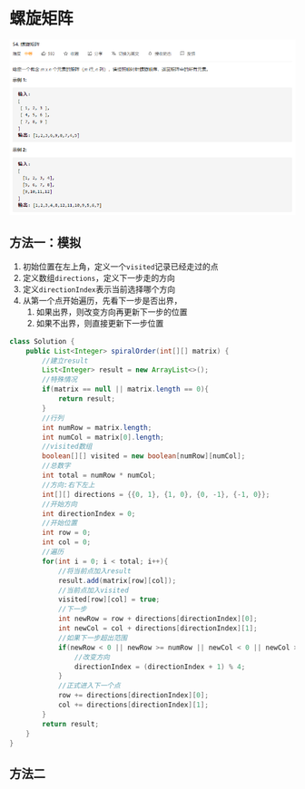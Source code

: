 # 螺旋矩阵

![image-20210130213500912](https://raw.githubusercontent.com/TWDH/General/pic/img/image-20210130213500912.png)

## 方法一：模拟

1. 初始位置在左上角，定义一个`visited`记录已经走过的点
2. 定义数组`directions`，定义下一步走的方向
3. 定义`directionIndex`表示当前选择哪个方向
4. 从第一个点开始遍历，先看下一步是否出界，
   1. 如果出界，则改变方向再更新下一步的位置
   2. 如果不出界，则直接更新下一步位置

```java
class Solution {
    public List<Integer> spiralOrder(int[][] matrix) {
        //建立result
        List<Integer> result = new ArrayList<>();
        //特殊情况
        if(matrix == null || matrix.length == 0){
            return result;
        }
        //行列
        int numRow = matrix.length;
        int numCol = matrix[0].length;
        //visited数组
        boolean[][] visited = new boolean[numRow][numCol];
        //总数字
        int total = numRow * numCol;
        //方向:右下左上
        int[][] directions = {{0, 1}, {1, 0}, {0, -1}, {-1, 0}};
        //开始方向
        int directionIndex = 0;
        //开始位置
        int row = 0;
        int col = 0;
        //遍历
        for(int i = 0; i < total; i++){
            //将当前点加入result
            result.add(matrix[row][col]);
            //当前点加入visited
            visited[row][col] = true;
            //下一步
            int newRow = row + directions[directionIndex][0];
            int newCol = col + directions[directionIndex][1];
            //如果下一步超出范围
            if(newRow < 0 || newRow >= numRow || newCol < 0 || newCol >= numCol || visited[newRow][newCol] == true){
                //改变方向
                directionIndex = (directionIndex + 1) % 4;
            }
            //正式进入下一个点
            row += directions[directionIndex][0];
            col += directions[directionIndex][1];
        }
        return result;
    }
}
```

## 方法二